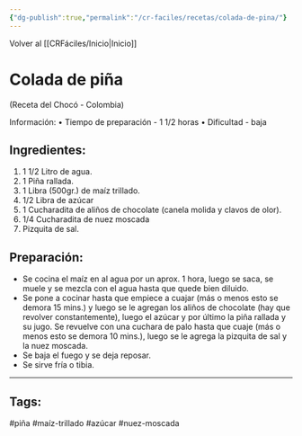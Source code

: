 ```yaml
---
{"dg-publish":true,"permalink":"/cr-faciles/recetas/colada-de-pina/"}
---
```



<div class="transclusion internal-embed is-loaded"><div class="markdown-embed">



Volver al [[CRFáciles/Inicio\|Inicio]]

</div></div>


# Colada de piña
(Receta del Chocó - Colombia)

Información:
• Tiempo de preparación - 1 1/2 horas
• Dificultad - baja

## Ingredientes:
1. 1 1/2 Litro de agua.
2. 1 Piña rallada.
3. 1 Libra (500gr.) de maíz trillado.
4. 1/2 Libra de azúcar
5. 1 Cucharadita de aliños de chocolate (canela molida y clavos de olor).
6. 1/4 Cucharadita de nuez moscada
7. Pizquita de sal.

## Preparación:
- Se cocina el maíz en al agua por un aprox. 1 hora, luego se saca, se muele y se mezcla con el agua hasta que quede bien diluido.
- Se pone a cocinar hasta que empiece a cuajar (más o menos esto se demora 15 mins.) y luego se le agregan los aliños de chocolate (hay que revolver constantemente), luego el azúcar y por último la piña rallada y su jugo. Se revuelve con una cuchara de palo hasta que cuaje (más o menos esto se demora 10 mins.), luego se le agrega la pizquita de sal y la nuez moscada.
- Se baja el fuego y se deja reposar.
- Se sirve fría o tibia.

-----
## Tags:

#piña #maíz-trillado #azúcar #nuez-moscada